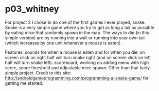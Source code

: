 # p03_whitney

For project 3 I chose to do one of the first games I ever played, snake. Snake is a very simple game where you try to get as long a 
tail as possible by eating mice that randomly spawn in the map. The ways to die (in this simple version) are by running into a wall or running into your own tail (which increases by one unit whenever a mouse is eaten).

Features: sounds for when a mouse is eaten and for when you die, on screen click on right half will turn snake right (and on screen click on left half will turn snake left). scoreboard, working on adding menu with high score, score threshold and adjustable mice spawn. Other than that fairly simple project. Credit to this site: http://androidgameprogramming.com/programming-a-snake-game/ for getting me started.
